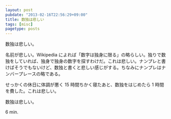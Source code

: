 ```yaml
---
layout: post
pubdate: "2013-02-16T22:56:29+09:00"
title: 数独は悲しい
tags: [misc]
pagetype: posts
---
```

数独は悲しい。

名前が悲しい。Wikipedia によれば「数字は独身に限る」の略らしい。独りで数独をしていれば、独身で独身の数字を探すわけだ。これは悲しい。ナンプレと書けばそうでもないけど、数独と書くと悲しい感じがする。ちなみにナンプレはナンバープレースの略である。

せっかくの休日に体調が悪く 15 時間ちかく寝たあと、数独をはじめたら 1 時間を費した。これは悲しい。

数独は悲しい。

6 min.

